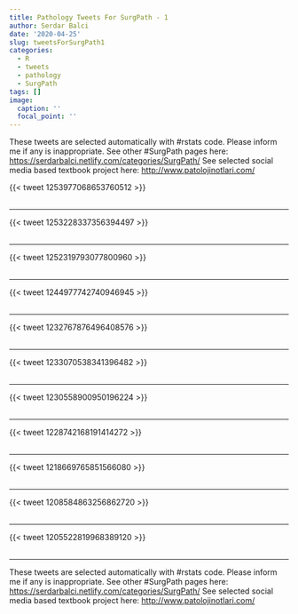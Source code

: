 ```yaml
---
title: Pathology Tweets For SurgPath - 1
author: Serdar Balci
date: '2020-04-25'
slug: tweetsForSurgPath1
categories:
  - R
  - tweets
  - pathology
  - SurgPath
tags: []
image:
  caption: ''
  focal_point: ''
---
```



These tweets are selected automatically with #rstats code. Please inform me if any is inappropriate.
See other #SurgPath pages here: https://serdarbalci.netlify.com/categories/SurgPath/ 
See selected social media based textbook project here: http://www.patolojinotlari.com/

{{< tweet 1253977068653760512 >}}
<br>
<br>
<hr>
{{< tweet 1253228337356394497 >}}
<br>
<br>
<hr>
{{< tweet 1252319793077800960 >}}
<br>
<br>
<hr>
{{< tweet 1244977742740946945 >}}
<br>
<br>
<hr>
{{< tweet 1232767876496408576 >}}
<br>
<br>
<hr>
{{< tweet 1233070538341396482 >}}
<br>
<br>
<hr>
{{< tweet 1230558900950196224 >}}
<br>
<br>
<hr>
{{< tweet 1228742168191414272 >}}
<br>
<br>
<hr>
{{< tweet 1218669765851566080 >}}
<br>
<br>
<hr>
{{< tweet 1208584863256862720 >}}
<br>
<br>
<hr>
{{< tweet 1205522819968389120 >}}
<br>
<br>
<hr>


These tweets are selected automatically with #rstats code. Please inform me if any is inappropriate.
See other #SurgPath pages here: https://serdarbalci.netlify.com/categories/SurgPath/ 
See selected social media based textbook project here: http://www.patolojinotlari.com/
